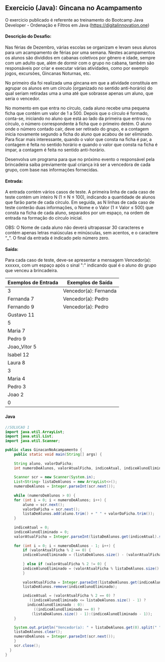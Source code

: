 ## Exercicio (Java): Gincana no Acampamento

O exercicio publicado é referente ao treinamento do Bootcamp Java Developer - Ordenação e Filtros em Java 
(https://digitalinnovation.one)

#### Descrição do Desafio:

Nas férias de Dezembro, várias escolas se organizam e levam seus alunos para um acampamento de férias por uma semana. Nestes acampamentos os alunos são divididos em cabanas coletivos por gênero e idade, sempre com um adulto que, além de dormir com o grupo no cabana, também são responsáveis por criar e executar várias atividades, como por exemplo jogos, excursões, Gincanas Noturnas, etc.

No primeiro dia foi realizada uma gincana em que a atividade constituia em agrupar os alunos em um círculo (organizado no sentido anti-horário) do qual seriam retiradas uma a uma até que sobrasse apenas um aluno, que seria o vencedor.

No momento em que entra no círculo, cada aluno recebe uma pequena ficha que contém um valor de 1 a 500. Depois que o círculo é formado, conta-se, iniciando no aluno que está ao lado da primeira que entrou no círculo, o número correspondente à ficha que o primeiro detém. O aluno onde o número contado cair, deve ser retirado do grupo, e a contagem inicia novamente segundo a ficha do aluno que acabou de ser eliminado. Para ficar mais interessante, quando o valor que consta na ficha é par, a contagem é feita no sentido horário e quando o valor que consta na ficha é ímpar, a contagem é feita no sentido anti-horário.

Desenvolva um programa para que no próximo evento o responsável pela brincadeira saiba previamente qual criança irá ser a vencedora de cada grupo, com base nas informações fornecidas.

#### Entrada: 

A entrada contém vários casos de teste. A primeira linha de cada caso de teste contém um inteiro N (1 ≤ N ≤ 100), indicando a quantidade de alunos que farão parte de cada círculo. Em seguida, as N linhas de cada caso de teste conterão duas informações, o Nome e o Valor (1 ≤ Valor ≤ 500) que consta na ficha de cada aluno, separados por um espaço, na ordem de entrada na formação do círculo inicial.

OBS: O Nome de cada aluno não deverá ultrapassar 30 caracteres e contém apenas letras maiúsculas e minúsculas, sem acentos, e o caractere “_”. O final da entrada é indicado pelo número zero.

#### Saída: 

Para cada caso de teste, deve-se apresentar a mensagem Vencedor(a): xxxxxx, com um espaço após o sinal ":" indicando qual é o aluno do grupo que venceu a brincadeira.

Exemplos de Entrada  | Exemplos de Saída
------------- | -------------
3 | Vencedor(a): Fernanda
Fernanda 7 | Vencedor(a): Pedro
Fernando 9 | Vencedor(a): Pedro
Gustavo 11 |
5 |
Maria 7 |
Pedro 9 |
Joao_Vitor 5 |
Isabel 12 |
Laura 8 |
3 |
Maria 4 |
Pedro 3 |
Joao 2 |
0 |


#### Java　

```java
//SOLUCAO 1
import java.util.ArrayList;
import java.util.List;
import java.util.Scanner;

public class GinacanNoAcampamento {
	public static void main(String[] args) {
        
    String aluno, valorDaFicha;
    int numeroDeAlunos, valorAtualFicha, indiceAtual, indiceAlunoEliminado;
		
    Scanner scr = new Scanner(System.in);
    List<String> listaDeAlunos = new ArrayList<>(); 
    numeroDeAlunos = Integer.parseInt(scr.next());
		
    while (numeroDeAlunos > 0) {
	for (int i = 0; i < numeroDeAlunos; i++) {
	    aluno = scr.next();
	    valorDaFicha = scr.next();	
	    listaDeAlunos.add(aluno.trim() + " " + valorDaFicha.trim());
	}
				
	indiceAtual = 0;
	indiceAlunoEliminado = 0;
	valorAtualFicha = Integer.parseInt(listaDeAlunos.get(indiceAtual).split(" ")[1]);
				
	for (int i = 0; i < numeroDeAlunos - 1; i++) {
	    if (valorAtualFicha % 2 == 0) {
		indiceAlunoEliminado = (listaDeAlunos.size() - (valorAtualFicha % listaDeAlunos.size()) + indiceAtual) % listaDeAlunos.size();
				
	    } else if (valorAtualFicha % 2 != 0) {
		indiceAlunoEliminado = (valorAtualFicha % listaDeAlunos.size() + indiceAtual) % listaDeAlunos.size();
	    }
					
	    valorAtualFicha = Integer.parseInt(listaDeAlunos.get(indiceAlunoEliminado).split(" ")[1]);
	    listaDeAlunos.remove(indiceAlunoEliminado);

	    indiceAtual = (valorAtualFicha % 2 == 0) ? 
	       ((indiceAlunoEliminado <= listaDeAlunos.size() - 1) ? 
		  indiceAlunoEliminado : 0):
		     ((indiceAlunoEliminado == 0) ?
			(listaDeAlunos.size() - 1):(indiceAlunoEliminado - 1));
	}

	System.out.println("Vencedor(a): " + listaDeAlunos.get(0).split(" ")[0]);
	listaDeAlunos.clear();
	numeroDeAlunos = Integer.parseInt(scr.next());
    }
    scr.close();
  }
}
```

